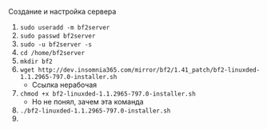Создание и настройка сервера
1. `sudo useradd -m bf2server`
2. `sudo passwd bf2server`
3. `sudo -u bf2server -s`
4. `cd /home/bf2server`
5. `mkdir bf2`
6. `wget http://dev.insomnia365.com/mirror/bf2/1.41_patch/bf2-linuxded-1.1.2965-797.0-installer.sh`
   - Ссылка нерабочая
7. `chmod +x bf2-linuxded-1.1.2965-797.0-installer.sh`
   - Но не понял, зачем эта команда
8. `./bf2-linuxded-1.1.2965-797.0-installer.sh`
9. 
